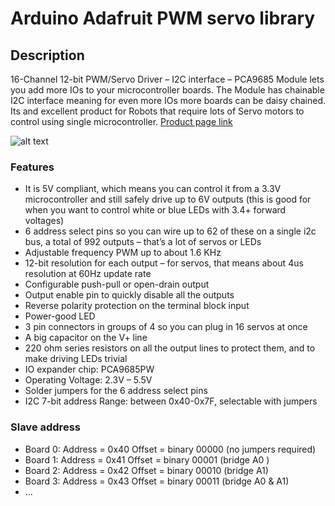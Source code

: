 
Arduino Adafruit PWM servo library
=========
## Description

16-Channel 12-bit PWM/Servo Driver – I2C interface – PCA9685 Module lets you add more IOs to your microcontroller boards. The Module has chainable I2C interface meaning for even more IOs more boards can be daisy chained. Its and excellent product for Robots that require lots of Servo motors to control using single microcontroller.
[Product page link](https://www.adafruit.com/product/815)

![alt text](http://www.robotpark.com/image/cache/data/PRO/91098/91098-Adafruit-16-Channel-12-bit-PWM-Servo-Driver_Pic02-700x700.jpg)
### Features

* It is 5V compliant, which means you can control it from a 3.3V microcontroller and still safely drive up to 6V outputs (this is good for when you want to control white or blue LEDs with 3.4+ forward voltages)
* 6 address select pins so you can wire up to 62 of these on a single i2c bus, a total of 992 outputs – that’s a lot of servos or LEDs
* Adjustable frequency PWM up to about 1.6 KHz
* 12-bit resolution for each output – for servos, that means about 4us resolution at 60Hz update rate
* Configurable push-pull or open-drain output
* Output enable pin to quickly disable all the outputs
* Reverse polarity protection on the terminal block input
* Power-good LED
* 3 pin connectors in groups of 4 so you can plug in 16 servos at once
* A big capacitor on the V+ line
* 220 ohm series resistors on all the output lines to protect them, and to make driving LEDs trivial
* IO expander chip: PCA9685PW
* Operating Voltage: 2.3V – 5.5V
* Solder jumpers for the 6 address select pins
* I2C 7-bit address Range: between 0x40-0x7F, selectable with jumpers

### Slave address
* Board 0: Address = 0x40 Offset = binary 00000 (no jumpers required) 
* Board 1: Address = 0x41 Offset = binary 00001 (bridge A0 ) 
* Board 2: Address = 0x42 Offset = binary 00010 (bridge A1) 
* Board 3: Address = 0x43 Offset = binary 00011 (bridge A0 & A1) 
* ...
